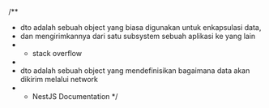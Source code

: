 
/**
 * dto adalah sebuah object yang biasa digunakan untuk enkapsulasi data,
 * dan mengirimkannya dari satu subsystem sebuah aplikasi ke yang lain
 * - stack overflow
 * 
 * dto adalah sebuah object yang mendefinisikan bagaimana data akan dikirim melalui network
 * - NestJS Documentation
 */